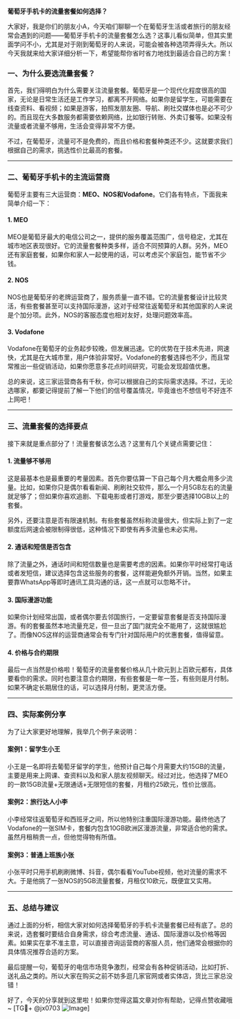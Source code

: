 **葡萄牙手机卡的流量套餐如何选择？**

大家好，我是你们的朋友小A，今天咱们聊聊一个在葡萄牙生活或者旅行的朋友经常会遇到的问题——葡萄牙手机卡的流量套餐怎么选？这事儿看似简单，但其实里面学问不小，尤其是对于刚到葡萄牙的人来说，可能会被各种选项弄得头大。所以今天我就来给大家详细分析一下，希望能帮你省时省力地找到最适合自己的方案！

### **一、为什么要选流量套餐？**
首先，我们得明白为什么需要关注流量套餐。葡萄牙是一个现代化程度很高的国家，无论是日常生活还是工作学习，都离不开网络。如果你是留学生，可能需要在线查资料、看视频；如果是游客，拍照发朋友圈、导航、刷社交媒体也是必不可少的。而且现在大多数服务都需要依赖网络，比如银行转账、外卖订餐等。如果没有流量或者流量不够用，生活会变得非常不方便。

不过，在葡萄牙，流量可不是免费的，而且价格和套餐种类还不少。这就要求我们根据自己的需求，挑选性价比最高的套餐。

---

### **二、葡萄牙手机卡的主流运营商**
葡萄牙主要有三大运营商：**MEO、NOS和Vodafone**。它们各有特点，下面我来简单介绍一下：

#### 1. **MEO**
MEO是葡萄牙最大的电信公司之一，提供的服务覆盖范围广，信号稳定，尤其在城市地区表现很好。它的流量套餐种类多样，适合不同预算的人群。另外，MEO还有家庭套餐，如果你和家人一起使用的话，可以考虑买个家庭包，能节省不少钱。

#### 2. **NOS**
NOS也是葡萄牙的老牌运营商了，服务质量一直不错。它的流量套餐设计比较灵活，有些套餐甚至可以支持国际漫游，这对于经常往返葡萄牙和其他国家的人来说是个加分项。此外，NOS的客服态度也相对友好，处理问题效率高。

#### 3. **Vodafone**
Vodafone在葡萄牙的业务起步较晚，但发展迅速。它的优势在于技术先进，网速快，尤其是在大城市里，用户体验非常好。Vodafone的套餐选择也不少，而且常常推出一些促销活动，如果你愿意多花点时间研究，可能会发现超值优惠。

总的来说，这三家运营商各有千秋，你可以根据自己的实际需求选择。不过，无论选哪家，都要记得提前了解一下他们的信号覆盖情况，毕竟谁也不想信号不好连不上网吧！

---

### **三、流量套餐的选择要点**
接下来就是重点部分了！流量套餐该怎么选？这里有几个关键点需要记住：

#### 1. **流量够不够用**
这是最基本也是最重要的考量因素。首先你要估算一下自己每个月大概会用多少流量。比如，如果你只是偶尔看看新闻、刷刷社交软件，那么一个月5GB左右的流量就足够了；但如果你喜欢追剧、下载电影或者打游戏，那至少要选择10GB以上的套餐。

另外，还要注意是否有限速机制。有些套餐虽然标称流量很大，但实际上到了一定额度后网速会被限制得很低，这种情况下即使有再多流量也未必实用。

#### 2. **通话和短信是否包含**
除了流量之外，通话时间和短信数量也是需要考虑的因素。如果你平时经常打电话或者发短信，建议选择包含这些服务的套餐，这样能避免额外开销。当然，如果主要靠WhatsApp等即时通讯工具沟通的话，这一点就可以忽略不计。

#### 3. **国际漫游功能**
如果你计划经常出国，或者偶尔要去邻国旅行，一定要留意套餐是否支持国际漫游。有的套餐虽然本地流量充足，但一旦出了国门就完全不能用了，这就很尴尬了。而像NOS这样的运营商通常会有专门针对国际用户的优惠套餐，值得留意。

#### 4. **价格与合约期限**
最后一点当然是价格啦！葡萄牙的流量套餐价格从几十欧元到上百欧元都有，具体要看你的需求。同时也要注意合约期限，有些套餐是一年一签，有些则是月付制。如果不确定长期居住的话，可以选择月付制，更灵活方便。

---

### **四、实际案例分享**
为了让大家更好地理解，我举几个例子来说明：

#### 案例1：留学生小王
小王是一名即将去葡萄牙留学的学生，他预计自己每个月需要大约15GB的流量，主要是用来上网课、查资料以及和家人朋友视频聊天。经过对比，他选择了MEO的一款15GB流量+无限通话+无限短信的套餐，月租约25欧元，性价比很高。

#### 案例2：旅行达人小李
小李经常往返葡萄牙和西班牙之间，所以他特别注重国际漫游功能。最终他选了Vodafone的一张SIM卡，套餐内包含10GB欧洲区漫游流量，非常适合他的需求。虽然月租稍贵一点，但他觉得物有所值。

#### 案例3：普通上班族小张
小张平时只用手机刷刷微博、抖音，偶尔看看YouTube视频，他对流量的需求不大。于是他挑了一张NOS的5GB流量套餐，月租仅10欧元，既便宜又实用。

---

### **五、总结与建议**
通过上面的分析，相信大家对如何选择葡萄牙的手机卡流量套餐已经有底了。总的来说，选套餐时要结合自身需求，综合考虑流量、通话、国际漫游以及价格等因素。如果实在拿不准主意，可以直接咨询运营商的客服人员，他们通常会根据你的具体情况推荐合适的方案。

最后提醒一句，葡萄牙的电信市场竞争激烈，经常会有各种促销活动，比如打折、送礼品之类的。所以大家在购买之前不妨多逛几家官网或者实体店，货比三家总没错！

好了，今天的分享就到这里啦！如果你觉得这篇文章对你有帮助，记得点赞收藏哦~ [TG💪+ @jx0703 ![Image](https://github.com/user-attachments/assets/dbca1d08-cadb-493c-b0ec-ad6f7a83f270)]